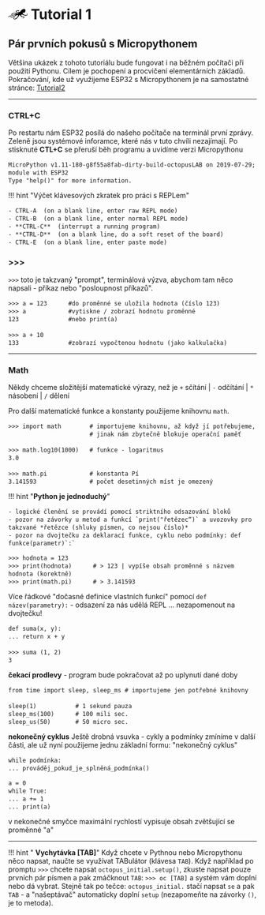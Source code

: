 # ![logo](img/logo_small.png) Tutorial 1

## Pár prvních pokusů s Micropythonem

Většina ukázek z tohoto tutoriálu bude fungovat i na běžném počítači při použití Pythonu. Cílem je pochopení a procvičení elementárních základů. Pokračování, kde už využijeme ESP32 s Micropythonem je na samostatné stránce: [Tutorial2](/tutorial2)

---

### CTRL+C

Po restartu nám ESP32 posílá do našeho počítače na terminál první zprávy.
Zeleně jsou systémové inforamce, které nás v tuto chvíli nezajímají.
Po stisknuté **CTL+C** se přeruší běh programu a uvidíme verzi Micropythonu
```
MicroPython v1.11-180-g8f55a8fab-dirty-build-octopusLAB on 2019-07-29; 
module with ESP32                                                                                                             
Type "help()" for more information.
```

!!! hint "Výčet klávesových zkratek pro práci s REPLem"

    - CTRL-A  (on a blank line, enter raw REPL mode)
    - CTRL-B  (on a blank line, enter normal REPL mode)
    - **CTRL-C**  (interrupt a running program)
    - **CTRL-D**  (on a blank line, do a soft reset of the board)
    - CTRL-E  (on a blank line, enter paste mode)


### >>>

`>>>` toto je takzvaný "prompt", terminálová výzva, abychom tam něco napsali - příkaz nebo "posloupnost příkazů".

```
>>> a = 123      #do proměnné se uložila hodnota (číslo 123)
>>> a            #vytiskne / zobrazí hodnotu proměnné 
123              #nebo print(a) 
                
>>> a + 10
133              #zobrazí vypočtenou hodnotu (jako kalkulačka)
```

---

### Math

Někdy chceme složitější matematické výrazy, než je 
`+` sčítání | `-` odčítání | `*` násobení | `/` dělení

Pro další matematické funkce a konstanty použijeme knihovnu `math`.

```
>>> import math        # importujeme knihovnu, až když jí potřebujeme,
                       # jinak nám zbytečně blokuje operační paměť

>>> math.log10(1000)   # funkce - logaritmus
3.0

>>> math.pi            # konstanta Pí
3.141593               # počet desetinných míst je omezený                 
```

!!! hint "**Python je jednoduchý**"

    - logické členění se provádí pomocí striktního odsazování bloků
    - pozor na závorky u metod a funkcí `print("řetězec“)` a uvozovky pro takzvané *řetězce (shluky písmen, co nejsou číslo)*
    - pozor na dvojtečku za deklarací funkce, cyklu nebo podmínky: def funkce(parametr)`:`

```
>>> hodnota = 123
>>> print(hodnota)      # > 123 | vypíše obsah proměnné s názvem hodnota (korektně)
>>> print(math.pi)      # > 3.141593
```


Více řádkové "dočasné definice vlastních funkcí" pomocí `def název(parametry):` - odsazení za nás udělá REPL ... nezapomenout na dvojtečku!

```
def suma(x, y):
... return x + y

>>> suma (1, 2)
3
```

**čekací prodlevy**   - program bude pokračovat až po uplynutí dané doby 
```
from time import sleep, sleep_ms # importujeme jen potřebné knihovny

sleep(1)           # 1 sekund pauza
sleep_ms(100)      # 100 mili sec.
sleep_us(50)       # 50 micro sec.
```

**nekonečný cyklus**
Ještě drobná vsuvka - cykly a podmínky zmíníme v další části, ale už nyní použijeme jednu základní formu: "nekonečný cyklus"
```
while podmínka:
... prováděj_pokud_je_splněná_podmínka()
```

```
a = 0
while True: 
... a += 1
... print(a)
```
v nekonečné smyčce maximální rychlostí vypisuje obsah zvětšující se proměnné "a"

---

!!! hint " **Vychytávka [TAB]**"
    Když chcete v Pythnou nebo Micropythonu něco napsat, naučte se využívat TABulátor (klávesa `TAB`). Když například po promptu `>>>` chcete napsat `octopus_initial.setup()`, zkuste napsat pouze prvních pár písmen a pak zmáčknout `TAB`:
    `>>> oc [TAB]` a systém vám doplní nebo dá vybrat. Stejně tak po tečce: `octopus_initial.` stačí napsat `se` a pak `TAB` - a "našeptávač" automaticky doplní `setup` (nezapomeňte na závorky `()`, je to metoda).

